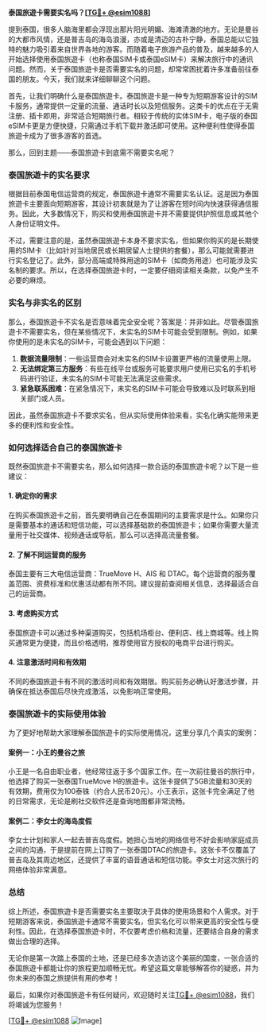 **泰国旅遊卡需要实名吗？[[TG💪+ @esim1088](https://t.me/s/esim1088)]**

提到泰国，很多人脑海里都会浮现出那片阳光明媚、海滩清澈的地方。无论是曼谷的大都市风情，还是普吉岛的海岛浪漫，亦或是清迈的古朴宁静，泰国总能以它独特的魅力吸引着来自世界各地的游客。而随着电子旅游产品的普及，越来越多的人开始选择使用泰国旅遊卡（也称泰国SIM卡或泰国eSIM卡）来解决旅行中的通讯问题。然而，关于泰国旅遊卡是否需要实名的问题，却常常困扰着许多准备前往泰国的朋友。今天，我们就来详细聊聊这个问题。

首先，让我们明确什么是泰国旅遊卡。泰国旅遊卡是一种专为短期游客设计的SIM卡服务，通常提供一定量的流量、通话时长以及短信服务。这类卡的优点在于无需注册、插卡即用，非常适合短期旅行者。相较于传统的实体SIM卡，电子版的泰国eSIM卡更是方便快捷，只需通过手机下载并激活即可使用。这种便利性使得泰国旅遊卡成为了很多游客的首选。

那么，回到主题——泰国旅遊卡到底需不需要实名呢？

### 泰国旅遊卡的实名要求

根据目前泰国电信运营商的规定，泰国旅遊卡通常不需要实名认证。这是因为泰国旅遊卡主要面向短期游客，其设计初衷就是为了让游客在短时间内快速获得通信服务。因此，大多数情况下，购买和使用泰国旅遊卡并不需要提供护照信息或其他个人身份证明文件。

不过，需要注意的是，虽然泰国旅遊卡本身不要求实名，但如果你购买的是长期使用的SIM卡（比如针对当地居民或长期居留人士提供的套餐），那么可能就需要进行实名登记了。此外，部分高端或特殊用途的SIM卡（如商务用途）也可能涉及实名制的要求。所以，在选择泰国旅遊卡时，一定要仔细阅读相关条款，以免产生不必要的麻烦。

### 实名与非实名的区别

那么，泰国旅遊卡不实名是否意味着完全安全呢？答案是：并非如此。尽管泰国旅遊卡不需要实名，但在某些情况下，未实名的SIM卡可能会受到限制。例如，如果你使用的是未实名的SIM卡，可能会遇到以下问题：

1. **数据流量限制**：一些运营商会对未实名的SIM卡设置更严格的流量使用上限。
2. **无法绑定第三方服务**：有些在线平台或服务可能要求用户使用已实名的手机号码进行验证，未实名的SIM卡可能无法满足这些需求。
3. **紧急联系困难**：在紧急情况下，未实名的SIM卡可能会导致难以及时联系到相关部门或人员。

因此，虽然泰国旅遊卡不要求实名，但从实际使用体验来看，实名化确实能带来更多的便利性和安全性。

### 如何选择适合自己的泰国旅遊卡

既然泰国旅遊卡不需要实名，那么如何选择一款合适的泰国旅遊卡呢？以下是一些建议：

#### 1. 确定你的需求
在购买泰国旅遊卡之前，首先要明确自己在泰国期间的主要需求是什么。如果你只是需要基本的通话和短信功能，可以选择基础款的泰国旅遊卡；如果你需要大量流量用于社交媒体、视频通话或导航，那么可以选择高流量套餐。

#### 2. 了解不同运营商的服务
泰国主要有三大电信运营商：TrueMove H、AIS 和 DTAC。每个运营商的服务覆盖范围、资费标准和优惠活动都有所不同。建议提前查阅相关信息，选择最适合自己的运营商。

#### 3. 考虑购买方式
泰国旅遊卡可以通过多种渠道购买，包括机场柜台、便利店、线上商城等。线上购买通常更为便捷，而且价格透明，推荐使用官方授权的电商平台进行购买。

#### 4. 注意激活时间和有效期
不同的泰国旅遊卡有不同的激活时间和有效期限。购买前务必确认好激活步骤，并确保在抵达泰国后尽快完成激活，以免影响正常使用。

### 泰国旅遊卡的实际使用体验

为了更好地帮助大家理解泰国旅遊卡的实际使用情况，这里分享几个真实的案例：

#### 案例一：小王的曼谷之旅
小王是一名自由职业者，他经常往返于多个国家工作。在一次前往曼谷的旅行中，他选择了购买一张泰国TrueMove H的旅遊卡。这张卡提供了5GB流量和30天的有效期，费用仅为100泰铢（约合人民币20元）。小王表示，这张卡完全满足了他的日常需求，无论是刷社交软件还是查询地图都非常流畅。

#### 案例二：李女士的海岛度假
李女士计划和家人一起去普吉岛度假。她担心当地的网络信号不好会影响家庭成员之间的沟通，于是提前在网上订购了一张泰国DTAC的旅遊卡。这张卡不仅覆盖了普吉岛及其周边地区，还提供了丰富的语音通话和短信功能。李女士对这次旅行的网络体验非常满意。

### 总结

综上所述，泰国旅遊卡是否需要实名主要取决于具体的使用场景和个人需求。对于短期游客来说，泰国旅遊卡通常不需要实名，但实名化可以带来更高的安全性与便利性。因此，在选择泰国旅遊卡时，不仅要考虑价格和流量，还要结合自身的需求做出合理的选择。

无论你是第一次踏上泰国的土地，还是已经多次造访这个美丽的国度，一张合适的泰国旅遊卡都能让你的旅程更加顺畅无忧。希望这篇文章能够解答你的疑惑，并为你未来的泰国之旅提供有用的参考！

最后，如果你对泰国旅遊卡有任何疑问，欢迎随时关注[TG💪+ @esim1088](https://t.me/s/esim1088)，我们将竭诚为您服务！

[[TG💪+ @esim1088](https://t.me/s/esim1088) ![Image](https://i.postimg.cc/4NQfJmqS/Snipaste-2025-05-13-00-14-12.png)]